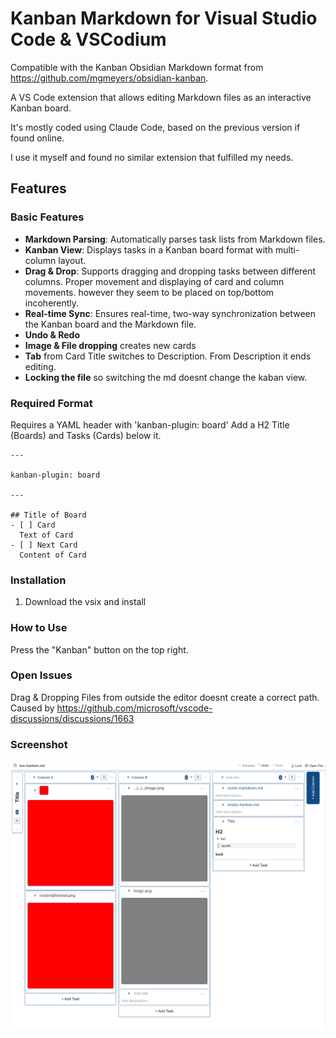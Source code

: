 # Kanban Markdown for Visual Studio Code & VSCodium

Compatible with the Kanban Obsidian Markdown format from https://github.com/mgmeyers/obsidian-kanban.

A VS Code extension that allows editing Markdown files as an interactive Kanban board.

It's mostly coded using Claude Code, based on the previous version if found online.

I use it myself and found no similar extension that fulfilled my needs. 

## Features

### Basic Features

- **Markdown Parsing**: Automatically parses task lists from Markdown files.
- **Kanban View**: Displays tasks in a Kanban board format with multi-column layout.
- **Drag & Drop**: Supports dragging and dropping tasks between different columns. Proper movement and displaying of card and column movements. however they seem to be placed on top/bottom incoherently.
- **Real-time Sync**: Ensures real-time, two-way synchronization between the Kanban board and the Markdown file.
- **Undo & Redo**
- **Image & File dropping** creates new cards
- **Tab** from Card Title switches to Description. From Description it ends editing.
- **Locking the file** so switching the md doesnt change the kaban view.

### Required Format

Requires a YAML header with 'kanban-plugin: board'
Add a H2 Title (Boards) and Tasks (Cards) below it.

```
---

kanban-plugin: board

---

## Title of Board
- [ ] Card
  Text of Card
- [ ] Next Card
  Content of Card
```

### Installation

1. Download the vsix and install

### How to Use

Press the "Kanban" button on the top right.

### Open Issues

Drag & Dropping Files from outside the editor doesnt create a correct path. Caused by https://github.com/microsoft/vscode-discussions/discussions/1663 

### Screenshot

![](./imgs/screenshot-20250826.png)